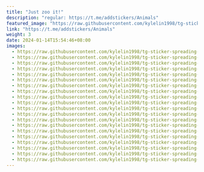 ```yaml
---
title: "Just zoo it!"
description: "regular: https://t.me/addstickers/Animals"
featured_image: "https://raw.githubusercontent.com/kylelin1998/tg-sticker-spreading-worldwide-images/main/img/5b9f8e5a-4f76-4cad-8fa1-7c1688ebc2b8.jpg"
link: "https://t.me/addstickers/Animals"
weight: 3
date: 2024-01-14T15:54:46+08:00
images:
  - https://raw.githubusercontent.com/kylelin1998/tg-sticker-spreading-worldwide-images/main/img/5b9f8e5a-4f76-4cad-8fa1-7c1688ebc2b8.jpg
  - https://raw.githubusercontent.com/kylelin1998/tg-sticker-spreading-worldwide-images/main/img/074aad4d-b33f-4fc7-b4d6-08805ed3d61a.jpg
  - https://raw.githubusercontent.com/kylelin1998/tg-sticker-spreading-worldwide-images/main/img/e071af38-de1e-4f3a-a130-e2b417cd4356.jpg
  - https://raw.githubusercontent.com/kylelin1998/tg-sticker-spreading-worldwide-images/main/img/e7b56f2d-b961-4fbd-882d-73e8aa3e1bf1.jpg
  - https://raw.githubusercontent.com/kylelin1998/tg-sticker-spreading-worldwide-images/main/img/772eab9c-8fd7-4847-a891-d5a52fe9ab00.jpg
  - https://raw.githubusercontent.com/kylelin1998/tg-sticker-spreading-worldwide-images/main/img/ac879c1c-d615-49d4-8303-1761cf835229.jpg
  - https://raw.githubusercontent.com/kylelin1998/tg-sticker-spreading-worldwide-images/main/img/5e3fa4d8-95dc-4635-ba8b-45af57e50842.jpg
  - https://raw.githubusercontent.com/kylelin1998/tg-sticker-spreading-worldwide-images/main/img/975743b6-37b9-4b99-844a-137e75e0677d.jpg
  - https://raw.githubusercontent.com/kylelin1998/tg-sticker-spreading-worldwide-images/main/img/9f65604b-f287-4e28-baf4-2f31679dbfc0.jpg
  - https://raw.githubusercontent.com/kylelin1998/tg-sticker-spreading-worldwide-images/main/img/1cddc1a0-7d93-430f-9cc2-46ee4af29627.jpg
  - https://raw.githubusercontent.com/kylelin1998/tg-sticker-spreading-worldwide-images/main/img/2722327a-a10e-4cda-88e5-931e01810e3c.jpg
  - https://raw.githubusercontent.com/kylelin1998/tg-sticker-spreading-worldwide-images/main/img/5391f40e-5159-4e47-bbca-a56c876ee0c8.jpg
  - https://raw.githubusercontent.com/kylelin1998/tg-sticker-spreading-worldwide-images/main/img/362642ba-4036-4b73-89c8-41639a8b36de.jpg
  - https://raw.githubusercontent.com/kylelin1998/tg-sticker-spreading-worldwide-images/main/img/4cd8dc8e-fd2d-4a51-a8f7-22a905f55820.jpg
  - https://raw.githubusercontent.com/kylelin1998/tg-sticker-spreading-worldwide-images/main/img/cfd3751c-e504-4fa8-8147-5eaf06ed424a.jpg
  - https://raw.githubusercontent.com/kylelin1998/tg-sticker-spreading-worldwide-images/main/img/23ba3287-344f-4702-a036-2c078ef7668d.jpg
  - https://raw.githubusercontent.com/kylelin1998/tg-sticker-spreading-worldwide-images/main/img/85716e32-8448-4549-a2df-51581dcd3604.jpg
  - https://raw.githubusercontent.com/kylelin1998/tg-sticker-spreading-worldwide-images/main/img/b10594e7-466a-4531-a5b3-66f3a284b60a.jpg
  - https://raw.githubusercontent.com/kylelin1998/tg-sticker-spreading-worldwide-images/main/img/331fa98e-bbcc-4ae3-876a-40079850a600.jpg
  - https://raw.githubusercontent.com/kylelin1998/tg-sticker-spreading-worldwide-images/main/img/dd4dfd4f-06ab-4e9d-93cc-d04d9e6ba289.jpg
---
```

